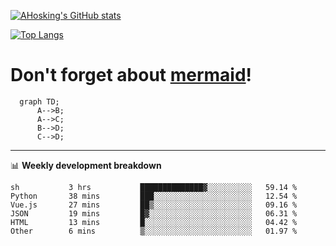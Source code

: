 [![AHosking's GitHub stats](https://github-readme-stats.vercel.app/api?username=ahosking&count_private=true&show_icons=true&theme=onedark&hide_rank=true&include_all_commits=true)](https://github.com/ahosking)

[![Top Langs](https://github-readme-stats.vercel.app/api/top-langs/?username=ahosking&layout=compact&theme=onedark)](https://github.com/ahosking)


# Don't forget about [mermaid](https://github.blog/2022-02-14-include-diagrams-markdown-files-mermaid/)!

```mermaid
  graph TD;
      A-->B;
      A-->C;
      B-->D;
      C-->D;
```
-------

📊 **Weekly development breakdown**

<!--START_SECTION:waka-->

```text
sh           3 hrs           ██████████████▓░░░░░░░░░░   59.14 %
Python       38 mins         ███░░░░░░░░░░░░░░░░░░░░░░   12.54 %
Vue.js       27 mins         ██▒░░░░░░░░░░░░░░░░░░░░░░   09.16 %
JSON         19 mins         █▓░░░░░░░░░░░░░░░░░░░░░░░   06.31 %
HTML         13 mins         █░░░░░░░░░░░░░░░░░░░░░░░░   04.42 %
Other        6 mins          ▒░░░░░░░░░░░░░░░░░░░░░░░░   01.97 %
```

<!--END_SECTION:waka-->
